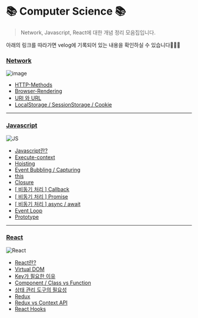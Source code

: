 # 📚 Computer Science 📚

> Network, Javascript, React에 대한 개념 정리 모음집입니다.

아래의 링크를 따라가면 velog에 기록되어 있는 내용을 확인하실 수 있습니다🙇🏻‍♀️
### [Network](https://velog.io/@seohee0112/series/Network)
![image](https://user-images.githubusercontent.com/79238676/158567694-78507116-7d7d-45f0-afa0-03baee5b792b.png)
- [HTTP-Methods](https://velog.io/@seohee0112/HTTP-Methods)
- [Browser-Rendering](https://velog.io/@seohee0112/2.-Browser-Rendering)
- [URI 와 URL](https://velog.io/@seohee0112/URI-%EC%99%80-URL)
- [LocalStorage / SessionStorage / Cookie](https://velog.io/@seohee0112/LocalStorage-SessionStorage-Cookie)


---

### [Javascript](https://velog.io/@seohee0112/series/JavaScript)
![JS](https://user-images.githubusercontent.com/79238676/158568374-20176f63-6da3-479c-9083-c5abde253ea3.png)
- [Javascript란?](https://velog.io/@seohee0112/Javascript)
- [Execute-context](https://velog.io/@seohee0112/Execute-context)
- [Hoisting](https://velog.io/@seohee0112/Hoisting)
- [Event Bubbling / Capturing](https://velog.io/@seohee0112/Event-Bubbling-Capturing)
- [this](https://velog.io/@seohee0112/this-7boxlr9i)
- [Closure](https://velog.io/@seohee0112/Closure)
- [[ 비동기 처리 ] Callback](https://velog.io/@seohee0112/%EB%B9%84%EB%8F%99%EA%B8%B0-%EC%B2%98%EB%A6%AC-Callback)
- [[ 비동기 처리 ] Promise](https://velog.io/@seohee0112/%EB%B9%84%EB%8F%99%EA%B8%B0-%EC%B2%98%EB%A6%AC-Promise)
- [[ 비동기 처리 ] async / await](https://velog.io/@seohee0112/%EB%B9%84%EB%8F%99%EA%B8%B0-%EC%B2%98%EB%A6%AC-async-await)
- [Event Loop](https://velog.io/@seohee0112/Event-Loop)
- [Prototype](https://velog.io/@seohee0112/Prototype)

---
### [React](https://velog.io/@seohee0112/series/React)
![React](https://user-images.githubusercontent.com/79238676/158568296-79806227-1594-4191-9ea1-8c0ad3a65035.png)
- [React란?](https://velog.io/@seohee0112/React%EB%9E%80)
- [Virtual DOM](https://velog.io/@seohee0112/Virtual-DOM)
- [Key가 필요한 이유](https://velog.io/@seohee0112/Key%EA%B0%80-%ED%95%84%EC%9A%94%ED%95%9C-%EC%9D%B4%EC%9C%A0)
- [Component / Class vs Function](https://velog.io/@seohee0112/Component-Class-vs-Function)
- [상태 관리 도구의 필요성](https://velog.io/@seohee0112/%EC%83%81%ED%83%9C-%EA%B4%80%EB%A6%AC-%EB%8F%84%EA%B5%AC%EC%9D%98-%ED%95%84%EC%9A%94%EC%84%B1)
- [Redux](https://velog.io/@seohee0112/Redux-msw5u7j9)
- [Redux vs Context API](https://velog.io/@seohee0112/Redux-vs-Context-API#createcontext--consumer)
- [React Hooks](https://velog.io/@seohee0112/Hook)
